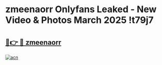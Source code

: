 # zmeenaorr Onlyfans Leaked - New Video & Photos March 2025 !t79j7

# <h2><a href="https://2ve8k9.iuczelnia.edu.pl?title=zmeenaorr&ref=t79j7">🔗👉 🔴 zmeenaorr</a></h2>

[![acn](https://github.com/user-attachments/assets/0f9c940e-d8b0-45ae-aac7-cd30a18b3e1c)](https://2ve8k9.iuczelnia.edu.pl?title=zmeenaorr&ref=t79j7)


